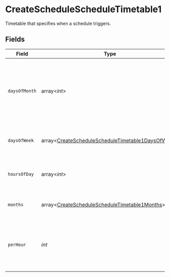 # CreateScheduleScheduleTimetable1

Timetable that specifies when a schedule triggers.


## Fields

| Field                                                                                                                      | Type                                                                                                                       | Required                                                                                                                   | Description                                                                                                                |
| -------------------------------------------------------------------------------------------------------------------------- | -------------------------------------------------------------------------------------------------------------------------- | -------------------------------------------------------------------------------------------------------------------------- | -------------------------------------------------------------------------------------------------------------------------- |
| `daysOfMonth`                                                                                                              | array<*int*>                                                                                                               | :heavy_minus_sign:                                                                                                         | Days in a month in which the schedule triggers. This is mutually exclusive with days in a week.                            |
| `daysOfWeek`                                                                                                               | array<[CreateScheduleScheduleTimetable1DaysOfWeek](../../models/operations/CreateScheduleScheduleTimetable1DaysOfWeek.md)> | :heavy_check_mark:                                                                                                         | Days in a week in which the schedule triggers.                                                                             |
| `hoursOfDay`                                                                                                               | array<*int*>                                                                                                               | :heavy_check_mark:                                                                                                         | Hours in a day in which the schedule triggers.                                                                             |
| `months`                                                                                                                   | array<[CreateScheduleScheduleTimetable1Months](../../models/operations/CreateScheduleScheduleTimetable1Months.md)>         | :heavy_minus_sign:                                                                                                         | Months in which the schedule triggers.                                                                                     |
| `perHour`                                                                                                                  | *int*                                                                                                                      | :heavy_check_mark:                                                                                                         | Number of times a schedule triggers per hour, value must be between 1 and 60                                               |